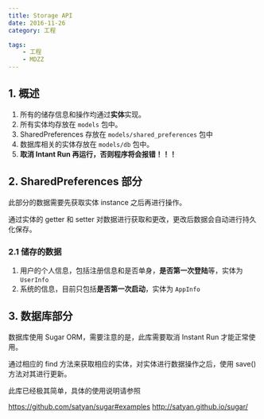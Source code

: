 ```yaml
---
title: Storage API
date: 2016-11-26
category: 工程

tags:
    - 工程
    - MDZZ
---
```


## 1. 概述

1. 所有的储存信息和操作均通过**实体**实现。
2. 所有实体均存放在 `models` 包中。
3. SharedPreferences 存放在 `models/shared_preferences` 包中
4. 数据库相关的实体存放在 `models/db` 包中。
5. **取消 Intant Run 再运行，否则程序将会报错！！！**


<!-- more -->

## 2. SharedPreferences 部分

此部分的数据需要先获取实体 instance 之后再进行操作。

通过实体的 getter 和 setter 对数据进行获取和更改，更改后数据会自动进行持久化保存。

### 2.1 储存的数据

1. 用户的个人信息，包括注册信息和是否单身，**是否第一次登陆**等，实体为 `UserInfo`
2. 系统的信息，目前只包括**是否第一次启动**，实体为 `AppInfo`

## 3. 数据库部分

数据库使用 Sugar ORM，需要注意的是，此库需要取消 Instant Run 才能正常使用。

通过相应的 find 方法来获取相应的实体，对实体进行数据操作之后，使用 save() 方法对其进行更新。

此库已经极其简单，具体的使用说明请参照

https://github.com/satyan/sugar#examples
http://satyan.github.io/sugar/
